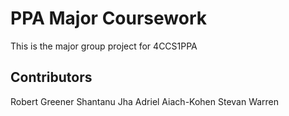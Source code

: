 # PPA Major Coursework
This is the major group project for 4CCS1PPA
## Contributors
Robert Greener
Shantanu Jha
Adriel Aiach-Kohen
Stevan Warren